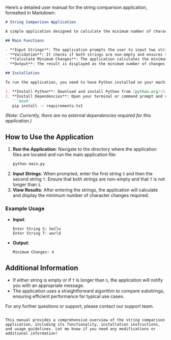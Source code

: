 Here’s a detailed user manual for the string comparison application, formatted in Markdown:

```markdown
# String Comparison Application

A simple application designed to calculate the minimum number of character changes needed to transform a substring of one string into another.

## Main Functions

- **Input Strings**: The application prompts the user to input two strings, `S` and `T`.
- **Validation**: It checks if both strings are non-empty and ensures that string `T` is not longer than string `S`.
- **Calculate Minimum Changes**: The application calculates the minimum number of character changes required to match any substring of `S` with `T`.
- **Output**: The result is displayed as the minimum number of changes required.

## Installation

To run the application, you need to have Python installed on your machine. Follow these steps to set up the environment:

1. **Install Python**: Download and install Python from [python.org](https://www.python.org/downloads/).
2. **Install Dependencies**: Open your terminal or command prompt and run the following command to install any necessary dependencies (if applicable):
   ```bash
   pip install -r requirements.txt
   ```
   *(Note: Currently, there are no external dependencies required for this application.)*

## How to Use the Application

1. **Run the Application**: Navigate to the directory where the application files are located and run the main application file:
   ```bash
   python main.py
   ```
2. **Input Strings**: When prompted, enter the first string `S` and then the second string `T`. Ensure that both strings are non-empty and that `T` is not longer than `S`.
3. **View Results**: After entering the strings, the application will calculate and display the minimum number of character changes required.

### Example Usage

- **Input**:
  ```
  Enter String S: hello
  Enter String T: world
  ```
- **Output**:
  ```
  Minimum Changes: 4
  ```

## Additional Information

- If either string is empty or if `T` is longer than `S`, the application will notify you with an appropriate message.
- The application uses a straightforward algorithm to compare substrings, ensuring efficient performance for typical use cases.

For any further questions or support, please contact our support team.
```

This manual provides a comprehensive overview of the string comparison application, including its functionality, installation instructions, and usage guidelines. Let me know if you need any modifications or additional information!